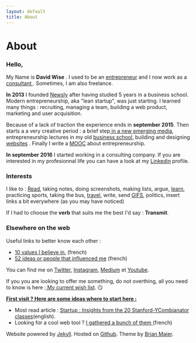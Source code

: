 ```yaml
---
layout: default
title: About
---
```


<div class="post">
  <h1 class="pageTitle">About</h1>


  <h3>Hello, </h3>
  <p> My Name is <b>David Wise</b> . I used to be an <a href="/startups">entrepreneur</a> and I now work as a <a href="https://www.dxc.technology/"> consultant </a>. Sometimes, I am also freelance.</p> 

  <p> <b>In 2013</b> I founded <a href="https://vimeo.com/89918281">Newsly</a> after having studied 5 years in a business school. Modern entrepreneurship, aka "lean startup", was just starting. I learned many things : recruiting, managing a team, building a web product, marketing and user acquisition.</p> 

  <p> Because of a lack of traction the experience ends in <b>september 2015</b>. Then starts a  a very creative period : a brief step<a href="https://www.brief.me/"> in a new emerging media</a>, entrepreneurship lectures in my old <a href="http://www.emlv.fr/"> business school</a>, building and designing <a href="/Portfolio">websites</a> . Finally I write a <a href="https://www.udemy.com/startuptour/?couponCode=DAVIDWISE.FR">MOOC</a> about entrepreneurship.</p> 

  <p><b>In september 2016</b> I started working in a consulting company. If you are interested in my profesionnal life you can have a look at my <a href="">Linkedin</a> profile.</p> 

  <h3>Interests</h3>
  <p> I like to : <a href="/bibliotheque">Read</a>, taking notes, doing screenshots, making lists, argue, <a href="/bibliotheque">learn</a>, practicing sports, taking the bus, <a href="https://www.instagram.com/dawise_/">travel</a>, write, send <a href="https://giphy.com/">GIFS</a>, politics, insert links a bit everywhere (as you may have noticed) </p>

  <p> If I had to choose the <b>verb</b> that suits me the best I'd say : <b>Transmit</b>. 

  <h3> Elsewhere on the web</h3>
  <p>Useful links to better know each other :</p> 
      <ul>
      <li><a href="https://medium.com/@dawise_/my-10-favorite-quotes-yet-3f8a4122336b"> 10 values I believe in.</a> (french)</li>
      <li><a href="http://challenge52.tumblr.com/"> 52 ideas or people that influenced me</a> (french)</li>
     </ul>

 <p>You can find me on <a href="https://twitter.com/dawise_">Twitter</a>, <a href="https://www.instagram.com/dawise_/">Instagram</a>, <a href="https://medium.com/@dawise_">Medium</a> et <a href="https://www.youtube.com/channel/UCUtv9U3_GGoBrp_YvSWUj7A">Youtube</a>.</p>

 <p>If you you are looking to offer me something, do not overthing, all you need to know is here :<a href="https://kit.com/dawise/la-liste-des-mes-envies"> My current wish list</a>. &#128527;</p>

<b><u> <p> First visit ? Here are some ideas where to start here : </p></u></b>  
  <ul>
      <li>Most read article : <a href="http://www.davidwise.fr/insights-how-to-start-a-startup-yc-stanford-season-1/">Startup : Insights from the 20 Stanford-YCombianator classes</a>(english). </li>
      <li>Looking for a cool web tool ? <a href="/Outils">I gathered a bunch of them </a> (french)</li>
  </ul>

<p> Website powered by <a href="https://jekyllrb.com/">Jekyll</a>. Hosted on <a href="https://github.com/">Github</a>. Theme by <a href="http://brianmaierjr.com">Brian Maier</a>.</p>